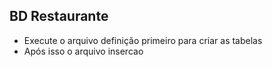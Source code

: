 ## BD Restaurante

* Execute o arquivo definição primeiro para criar as tabelas
* Após isso o arquivo insercao
